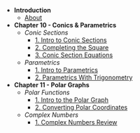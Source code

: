 * **Introduction**
	* [About](/)
* **Chapter 10 - Conics & Parametrics**
	* *Conic Sections*
		* [1. Intro to Conic Sections](chapter-10/conics/intro)
		* [2. Completing the Square](chapter-10/conics/completing-squares)
		* [3. Conic Section Equations](chapter-10/conics/equations.md)
	* *Parametrics*
		* [1. Intro to Parametrics](chapter-10/parametrics/intro)
		* [2. Parametrics With Trigonometry](chapter-10/parametrics/parametrics-trig)
* **Chapter 11 - Polar Graphs**
	* *Polar Functions*
		* [1. Intro to the Polar Graph](chapter-11/polar-fx/intro)
		* [2. Converting Polar Coordinates](chapter-11/polar-fx/converting)
	* *Complex Numbers*
		* [1. Complex Numbers Review](chapter-11/complex-nums/review)
